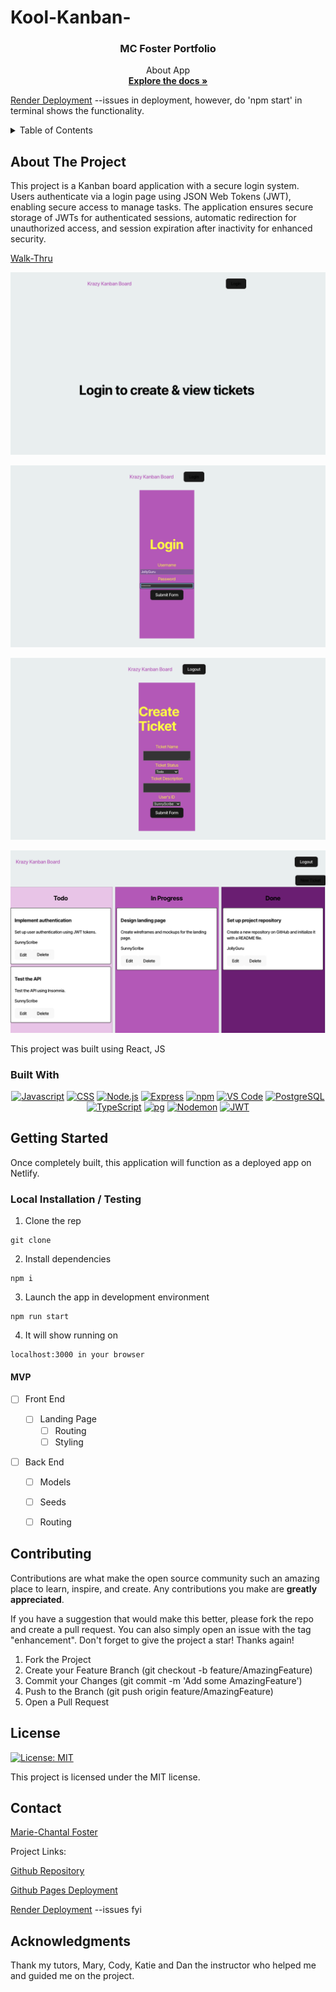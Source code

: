 # Kool-Kanban-

<div align="center">




</div>

<div align="center">
 
  <h3 align="center">MC Foster Portfolio</h3>

  <p align="center">
About App

  <br />
    <a href=""><strong>Explore the docs »</strong></a>
  </p>
</div>

  [Render Deployment](https://kool-kanban.onrender.com) --issues in deployment, however, do 'npm start' in terminal shows the functionality.

      
 
<details>
  <summary>Table of Contents</summary>
  <ol>
    <li>
      <a href="#about-the-project">About The Project</a>
      <ul>
        <li><a href="#built-with">Built With</a></li>
      </ul>
    </li>
    <li>
      <a href="#getting-started">Getting Started</a>
      <ul>
        <li><a href="#installation">Installation</a></li>
      </ul>
    </li>
    <li><a href="#usage">Usage</a></li>
    <li><a href="#roadmap">Roadmap</a></li>
    <li><a href="#contributing">Contributing</a></li>
    <li><a href="#license">License</a></li>
    <li><a href="#contact">Contact</a></li>
    <li><a href="#acknowledgments">Acknowledgments</a></li>
  </ol>
</details>



## About The Project

This project is a Kanban board application with a secure login system. Users authenticate via a login page using JSON Web Tokens (JWT), enabling secure access to manage tasks. The application ensures secure storage of JWTs for authenticated sessions, automatic redirection for unauthorized access, and session expiration after inactivity for enhanced security.

[Walk-Thru](https://youtu.be/X3BnoY_5Xas)

![landing page](./client/public/images/landingpage.png)

![login in page](./client/public/images/logininpage.png)

![create ticket](./client/public/images/createticket.png)

![ticket page](./client/public/images/ticketpage.png)


This project was built using React, JS

### Built With

<div align="center">


[![Javascript](https://img.shields.io/badge/Language-JavaScript-ff0000?style=plastic&logo=JavaScript&logoWidth=10)](https://javascript.info/)
[![CSS](https://img.shields.io/badge/Language-CSS-ff8000?style=plastic&logo=CSS3&logoWidth=10)](https://developer.mozilla.org/en-US/docs/Web/CSS)
[![Node.js](https://img.shields.io/badge/Framework-Node.js-ffff00?style=plastic&logo=Node.js&logoWidth=10)](https://nodejs.org/en/)
[![Express](https://img.shields.io/badge/Framework-Express-80ff00?style=plastic&logo=Express&logoWidth=10)](https://expressjs.com/)
[![npm](https://img.shields.io/badge/Tool-npm-00ff00?style=plastic&logo=npm&logoWidth=10)](https://www.npmjs.com/)
[![VS Code](https://img.shields.io/badge/IDE-VSCode-0000ff?style=plastic&logo=VisualStudioCode&logoWidth=10)](https://code.visualstudio.com/docs)
[![PostgreSQL](https://img.shields.io/badge/Database-PostgreSQL-8000ff?style=plastic&logo=PostgreSQL&logoWidth=10)](https://www.postgresql.org/docs/)
[![TypeScript](https://img.shields.io/badge/Language-TypeScript-007ACC?style=plastic&logo=typescript&logoWidth=10)](https://www.typescriptlang.org/)
[![pg](https://img.shields.io/badge/Package-pg-0984e3?style=plastic&logo=postgresql&logoWidth=10)](https://www.npmjs.com/package/pg)
[![Nodemon](https://img.shields.io/badge/DevDependency-Nodemon-d63031?style=plastic&logo=nodemon&logoWidth=10)](https://www.npmjs.com/package/nodemon)
[![JWT](https://img.shields.io/badge/Package-JWT-000000?style=plastic&logo=jsonwebtokens&logoWidth=10)](https://jwt.io/)



</div>



## Getting Started

Once completely built, this application will function as a deployed app on Netlify.

### Local Installation / Testing

1. Clone the rep

```
git clone 
```

2. Install dependencies

```
npm i
```

3. Launch the app in development environment

```
npm run start
```

4. It will show running on 
```
localhost:3000 in your browser
```

#### MVP


- [ ] Front End

  - [ ] Landing Page
    - [ ] Routing
    - [ ] Styling

- [ ] Back End
  - [ ] Models
  - [ ] Seeds
  - [ ] Routing


## Contributing

Contributions are what make the open source community such an amazing place to learn, inspire, and create. Any contributions you make are **greatly appreciated**.

If you have a suggestion that would make this better, please fork the repo and create a pull request. You can also simply open an issue with the tag "enhancement".
Don't forget to give the project a star! Thanks again!

1. Fork the Project
2. Create your Feature Branch (git checkout -b feature/AmazingFeature)
3. Commit your Changes (git commit -m 'Add some AmazingFeature')
4. Push to the Branch (git push origin feature/AmazingFeature)
5. Open a Pull Request



## License

[![License: MIT](https://img.shields.io/badge/License-MIT-yellow.svg)](https://opensource.org/licenses/MIT)

This project is licensed under the MIT license.


## Contact


[Marie-Chantal Foster](mariechantalfoster@gmail.com) 

Project Links:

[Github Repository](https://github.com/MCFoster007/Kool-Kanban-)

[Github Pages Deployment]( https://mcfoster007.github.io//)


[Render Deployment](https://kool-kanban.onrender.com) --issues fyi



## Acknowledgments
Thank my tutors, Mary, Cody, Katie and Dan the instructor who helped me and guided me on the project.





